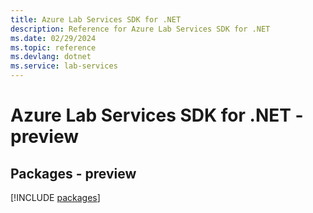 ```yaml
---
title: Azure Lab Services SDK for .NET
description: Reference for Azure Lab Services SDK for .NET
ms.date: 02/29/2024
ms.topic: reference
ms.devlang: dotnet
ms.service: lab-services
---
```

# Azure Lab Services SDK for .NET - preview
## Packages - preview
[!INCLUDE [packages](lab-services-index.md)]